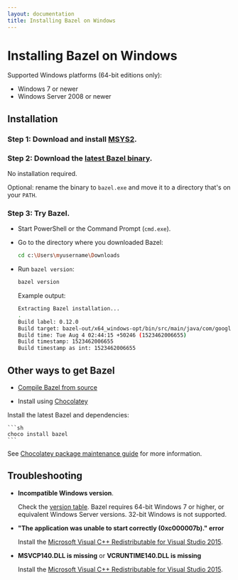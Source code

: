 ```yaml
---
layout: documentation
title: Installing Bazel on Windows
---
```


# <a name="windows"></a>Installing Bazel on Windows

Supported Windows platforms (64-bit editions only):

*  Windows 7 or newer
*  Windows Server 2008 or newer

## Installation

### Step 1:  Download and install [MSYS2](https://msys2.github.io/).

### Step 2:  Download the [latest Bazel binary](https://github.com/bazelbuild/bazel/releases).

No installation required.

Optional: rename the binary to `bazel.exe` and move it to a directory that's on your `PATH`.

### Step 3:  Try Bazel.

*    Start PowerShell or the Command Prompt (`cmd.exe`).

*    Go to the directory where you downloaded Bazel:
     ```sh
     cd c:\Users\myusername\Downloads
     ```

*    Run `bazel version`:
     ```sh
     bazel version
     ```
     Example output:
     ```sh
     Extracting Bazel installation...
     .
     Build label: 0.12.0
     Build target: bazel-out/x64_windows-opt/bin/src/main/java/com/google/devtools/build/lib/bazel/BazelServer_deploy.jar
     Build time: Tue Aug 4 02:44:15 +50246 (1523462006655)
     Build timestamp: 1523462006655
     Build timestamp as int: 1523462006655
     ```

## Other ways to get Bazel

*   [Compile Bazel from source](install-compile-source.html)

*   Install using [Chocolatey](https://chocolatey.org)

Install the latest Bazel and dependencies:

    ```sh
    choco install bazel
    ```

See [Chocolatey package maintenance guide](https://bazel.build/windows-chocolatey-maintenance.html) for more
information.

## Troubleshooting

-   **Incompatible Windows version**.

    Check the <a href="https://msdn.microsoft.com/en-us/library/windows/desktop/ms724832(v=vs.85).aspx">version table</a>. Bazel requires 64-bit Windows 7 or higher, or equivalent Windows Server versions. 32-bit Windows is not supported.

-   **"The application was unable to start correctly (0xc000007b)." error**

    Install the [Microsoft Visual C++ Redistributable for Visual Studio 2015](https://www.microsoft.com/en-us/download/details.aspx?id=48145).

-   **MSVCP140.DLL is missing** or **VCRUNTIME140.DLL is missing**

    Install the [Microsoft Visual C++ Redistributable for Visual Studio 2015](https://www.microsoft.com/en-us/download/details.aspx?id=48145).

